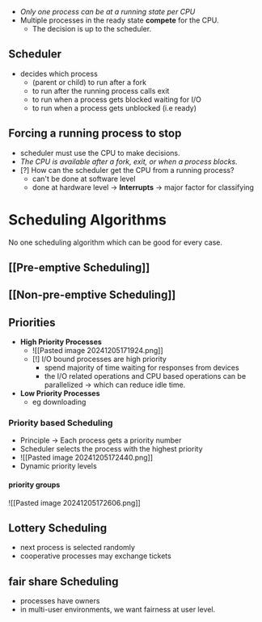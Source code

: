 - *Only one process can be at a running state per CPU*
- Multiple processes in the ready state **compete** for the CPU.
	- The decision is up to the scheduler.
## Scheduler
- decides which process 
	- (parent or child) to run after a fork
	- to run after the running process calls exit
	- to run when a process gets blocked waiting for I/O
	- to run when a process gets unblocked (i.e ready)

## Forcing a running process to stop
- scheduler must use the CPU to make decisions.
- *The CPU is available after a fork, exit, or when a process blocks.*
- [?] How can the scheduler get the CPU from a running process?
	- can't be done at software level
	- done at hardware level -> **Interrupts** -> major factor for classifying 
# Scheduling Algorithms
No one scheduling algorithm which can be good for every case.
## [[Pre-emptive Scheduling]]

## [[Non-pre-emptive Scheduling]]

## Priorities
- **High Priority Processes**
	- ![[Pasted image 20241205171924.png]]
	- [!] I/O bound processes are high priority
		- spend majority of time waiting for responses from devices
		- the I/O related operations and CPU based operations can be parallelized -> which can reduce idle time.
- **Low Priority Processes**
	- eg downloading
### Priority based Scheduling
- Principle -> Each process gets a priority number
- Scheduler selects the process with the highest priority
- ![[Pasted image 20241205172440.png]]
- Dynamic priority levels
#### priority groups
![[Pasted image 20241205172606.png]]

## Lottery Scheduling
- next process is selected randomly
- cooperative processes may exchange tickets

## fair share Scheduling
- processes have owners
- in multi-user environments, we want fairness at user level.

